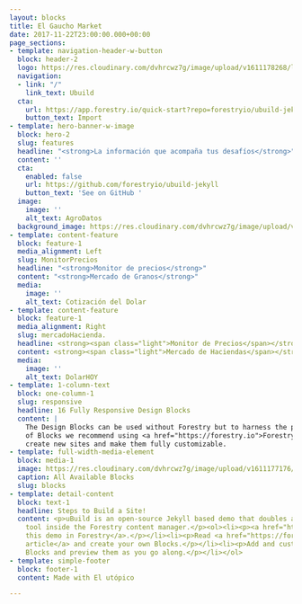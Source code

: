 ```yaml
---
layout: blocks
title: El Gaucho Market
date: 2017-11-22T23:00:00.000+00:00
page_sections:
- template: navigation-header-w-button
  block: header-2
  logo: https://res.cloudinary.com/dvhrcwz7g/image/upload/v1611178268/logo_pyxkko.png
  navigation:
  - link: "/"
    link_text: Ubuild
  cta:
    url: https://app.forestry.io/quick-start?repo=forestryio/ubuild-jekyll&provider=github&engine=jekyll
    button_text: Import
- template: hero-banner-w-image
  block: hero-2
  slug: features
  headline: "<strong>La información que acompaña tus desafíos</strong>"
  content: ''
  cta:
    enabled: false
    url: https://github.com/forestryio/ubuild-jekyll
    button_text: 'See on GitHub '
  image:
    image: ''
    alt_text: AgroDatos
  background_image: https://res.cloudinary.com/dvhrcwz7g/image/upload/v1611178446/maiz_mgxqbj_lvflik.jpg
- template: content-feature
  block: feature-1
  media_alignment: Left
  slug: MonitorPrecios
  headline: "<strong>Monitor de precios</strong>"
  content: "<strong>Mercado de Granos</strong>"
  media:
    image: ''
    alt_text: Cotización del Dolar
- template: content-feature
  block: feature-1
  media_alignment: Right
  slug: mercadoHacienda.
  headline: <strong><span class="light">Monitor de Precios</span></strong>
  content: <strong><span class="light">Mercado de Haciendas</span></strong>
  media:
    image: ''
    alt_text: DolarHOY
- template: 1-column-text
  block: one-column-1
  slug: responsive
  headline: 16 Fully Responsive Design Blocks
  content: |
    The Design Blocks can be used without Forestry but to harness the power
    of Blocks we recommend using <a href="https://forestry.io">Forestry</a>. Once the site is imported you can immediately
    create new sites and make them fully customizable.
- template: full-width-media-element
  block: media-1
  image: https://res.cloudinary.com/dvhrcwz7g/image/upload/v1611177176/Prueba_ptuz21.png
  caption: All Available Blocks
  slug: blocks
- template: detail-content
  block: text-1
  headline: Steps to Build a Site!
  content: <p>uBuild is an open-source Jekyll based demo that doubles as a builder
    tool inside the Forestry content manager.</p><ol><li><p><a href="https://app.forestry.io/quick-start?repo=forestryio/ubuild-jekyll&provider=github&engine=jekyll">Import
    this demo in Forestry</a>.</p></li><li><p>Read <a href="https://forestry.io/blog/ubuild-a-new-theme-for-static-sites-using-blocks/">our
    article</a> and create your own Blocks.</p></li><li><p>Add and customize the available
    Blocks and preview them as you go along.</p></li></ol>
- template: simple-footer
  block: footer-1
  content: Made with El utópico

---
```

